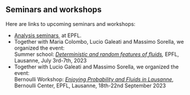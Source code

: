 ## Seminars and workshops

Here are links to upcoming seminars and workshops:

* [](https://www.epfl.ch/labs/anmath/seminars/)[Analysis seminars ](https://www.epfl.ch/labs/amcv/amcv/analysis-seminars/) at EPFL.
* T﻿ogether with Maria Colombo, Lucio Galeati and Massimo Sorella, we organized the event:\
  Summer school:  *[Deterministic and random features of fluids](https://www.epfl.ch/labs/amcv/amcv/events/summer-school-deterministic-and-random-features-of-fluids/),* EPFL, Lausanne, July 3rd-7th, 2023
* T﻿ogether with Lucio Galeati and Massimo Sorella, we organized the event:\
  Bernoulli Workshop: *[Enjoying Probability and Fluids in Lausanne](https://www.epfl.ch/labs/amcv/amcv/events/young-researcher-workshop-enjoying-probability-and-fluids-in-lausanne/)*, Bernoulli Center, EPFL, Lausanne, 18th-22nd September 2023